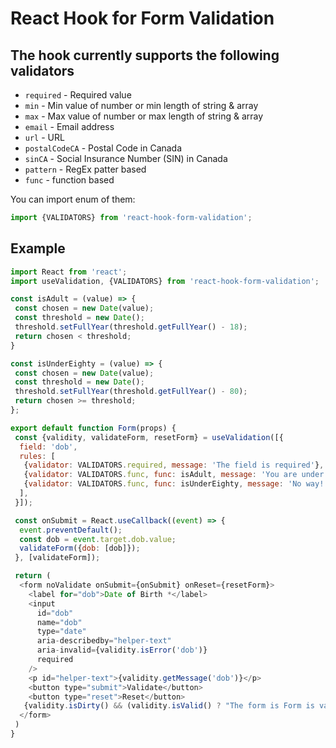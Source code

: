 # React Hook for Form Validation

## The hook currently supports the following validators

- `required` - Required value
- `min` - Min value of number or min length of string & array
- `max` - Max value of number or max length of string & array
- `email` - Email address
- `url` - URL
- `postalCodeCA` - Postal Code in Canada
- `sinCA` - Social Insurance Number (SIN) in Canada
- `pattern` - RegEx patter based
- `func` - function based

You can import enum of them:

```js
import {VALIDATORS} from 'react-hook-form-validation';
```

## Example

```js
import React from 'react';
import useValidation, {VALIDATORS} from 'react-hook-form-validation';

const isAdult = (value) => {
 const chosen = new Date(value);
 const threshold = new Date();
 threshold.setFullYear(threshold.getFullYear() - 18);
 return chosen < threshold;
}

const isUnderEighty = (value) => {
 const chosen = new Date(value);
 const threshold = new Date();
 threshold.setFullYear(threshold.getFullYear() - 80);
 return chosen >= threshold;
};

export default function Form(props) {
 const {validity, validateForm, resetForm} = useValidation([{
  field: 'dob',
  rules: [
   {validator: VALIDATORS.required, message: 'The field is required'},
   {validator: VALIDATORS.func, func: isAdult, message: 'You are under 18 years old!'},
   {validator: VALIDATORS.func, func: isUnderEighty, message: 'No way!'},
  ],
 }]);

 const onSubmit = React.useCallback((event) => {
  event.preventDefault();
  const dob = event.target.dob.value;
  validateForm({dob: [dob]});
 }, [validateForm]);

 return (
  <form noValidate onSubmit={onSubmit} onReset={resetForm}>
    <label for="dob">Date of Birth *</label>
    <input
      id="dob"
      name="dob"
      type="date"
      aria-describedby="helper-text"
      aria-invalid={validity.isError('dob')}
      required
    />
    <p id="helper-text">{validity.getMessage('dob')}</p>
    <button type="submit">Validate</button>
    <button type="reset">Reset</button>
   {validity.isDirty() && (validity.isValid() ? "The form is Form is valid" : "The form is invalid")}
  </form>
 )
}
```
